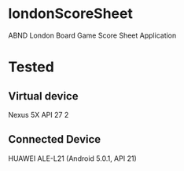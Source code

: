 # londonScoreSheet
ABND London Board Game Score Sheet Application
# Tested
## Virtual device
Nexus 5X API 27 2
## Connected Device
HUAWEI ALE-L21 (Android 5.0.1, API 21)
